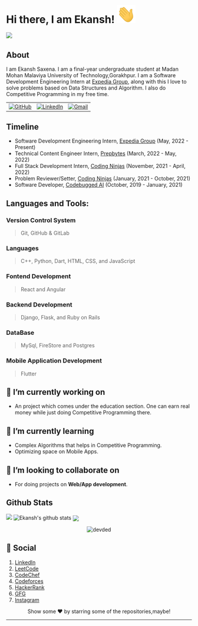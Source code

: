 # Hi there, I am Ekansh! <img src="https://raw.githubusercontent.com/ABSphreak/ABSphreak/master/gifs/Hi.gif" width="50px">

![](https://activity-graph.herokuapp.com/graph?username=ekanshsaxena&theme=react-dark&hide_border=true&area=true)

## About

I am Ekansh Saxena. I am a final-year undergraduate student at Madan Mohan Malaviya University of Technology,Gorakhpur. I am a Software Development Engineering Intern at [Expedia Group](https://www.expediagroup.com/home/default.aspx), along with this I love to solve problems based on Data Structures and Algorithm. I also do Competitive Programming in my free time.

<table>
  <tr>
      <td><a href="https://github.com/ekanshsaxena"><img src="https://img.shields.io/github/followers/ekanshsaxena.svg?label=GitHub&style=social" alt="GitHub"></a></td>
    <td><a href="https://www.linkedin.com/in/ekansh-saxena-a9b163197/"><img src="https://img.shields.io/badge/LinkedIn--_.svg?style=social&logo=linkedin" alt="LinkedIn"></a></td>
    <td><a href="mailto:esaxena9927@gmail.com"><img src="https://img.shields.io/badge/Gmail--_.svg?style=social&logo=gmail" alt="Gmail"></a></td>
  </tr>
</table>

## Timeline

- Software Development Engineering Intern, [Expedia Group](https://www.expediagroup.com/home/default.aspx) (May, 2022 - Present)
- Technical Content Engineer Intern, [Prepbytes](https://www.prepbytes.com/) (March, 2022 - May, 2022)
- Full Stack Development Intern, [Coding Ninjas](https://www.codingninjas.com/) (November, 2021 - April, 2022)
- Problem Reviewer/Setter, [Coding Ninjas](https://www.codingninjas.com/) (January, 2021 - October, 2021)
- Software Developer, [Codebugged AI](https://codebugged.com/) (October, 2019 - January, 2021)

## Languages and Tools: 

### Version Control System
>Git, GitHub & GitLab

### Languages
>C++, Python, Dart, HTML, CSS, and JavaScript

### Fontend Development
> React and Angular

### Backend Development
> Django, Flask, and Ruby on Rails

### DataBase
> MySql, FireStore and Postgres
<!-- 
### Cloud
>Digital Ocean(Currenly Learning: Just started) -->

### Mobile Application Development
>Flutter


## 🔭 I’m currently working on
* An project which comes under the education section. One can earn real money while just doing Competitive Programming there.

## 🌱 I’m currently learning
* Complex Algorithms that helps in Competitive Programming.
* Optimizing space on Mobile Apps.

## 👯 I’m looking to collaborate on

* For doing projects on **Web/App development**.

## Github Stats

<img src="https://github-readme-streak-stats.herokuapp.com/?user=ekanshsaxena">

<img src="https://github-readme-stats.vercel.app/api?username=ekanshsaxena&count_private=true&show_icons=true&theme=light" alt="Ekansh's github stats"/>

<img align="center" src="https://github-readme-stats.vercel.app/api/top-langs/?username=ekanshsaxena&layout=compact&theme=light"/>


<br>
<p align="center"> <img src="https://komarev.com/ghpvc/?username=ekanshsaxena&style=plastic" alt="devded" /> </p>

## 👨 Social

1. [LinkedIn](https://www.linkedin.com/in/ekansh-saxena-a9b163197/)
2. [LeetCode](https://leetcode.com/ekansh9927/)
3. [CodeChef](https://www.codechef.com/users/ekansh9927)
4. [Codeforces](http://codeforces.com/profile/ekansh9927)
5. [HackerRank](https://www.hackerrank.com/Kevin7733)
6. [GFG](https://auth.geeksforgeeks.org/user/ekansh9927)
7. [Instagram](https://www.instagram.com/ekansh9927/)

<div align="center">
  
Show some ❤️ by starring some of the repositories,maybe!
  

<!-- <p align="center">
  </a>
  <a href="https://www.buymeacoffee.com/ekansh9927" target="_blank">
      <img width="18%" alt="Buy me a coffee" src="https://raw.githubusercontent.com/onimur/.github/master/.resources/support-buy-coffee.png"/>
  </a>
</p> -->

---

</div>
